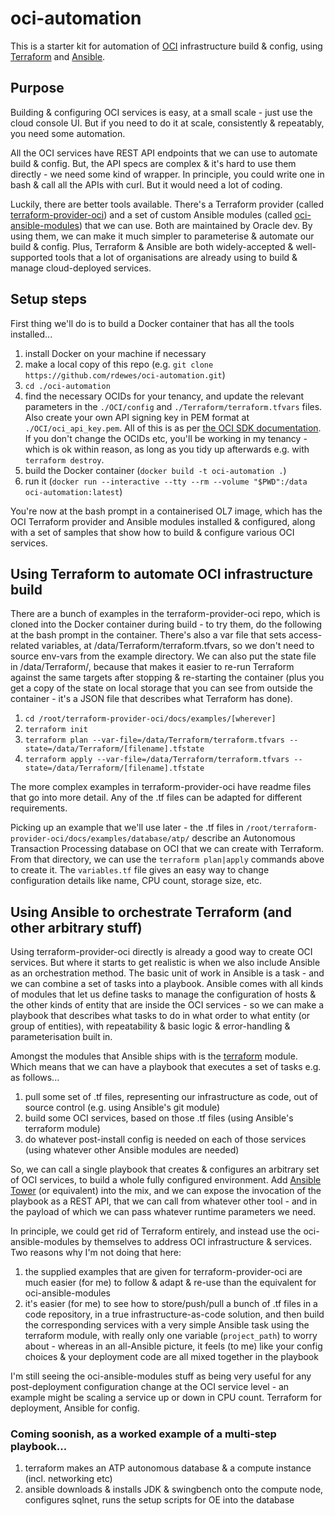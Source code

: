 # oci-automation
This is a starter kit for automation of [OCI](https://cloud.oracle.com/cloud-infrastructure) infrastructure build & config, using [Terraform](https://www.terraform.io/) and [Ansible](https://www.ansible.com/).

## Purpose
Building & configuring OCI services is easy, at a small scale - just use the cloud console UI. But if you need to do it at scale, consistently & repeatably, you need some automation. 

All the OCI services have REST API endpoints that we can use to automate build & config. But, the API specs are complex & it's hard to use them directly - we need some kind of wrapper. In principle, you could write one in bash & call all the APIs with curl. But it would need a lot of coding.

Luckily, there are better tools available. There's a Terraform provider (called [terraform-provider-oci](https://github.com/terraform-providers/terraform-provider-oci)) and a set of custom Ansible modules (called [oci-ansible-modules](https://github.com/oracle/oci-ansible-modules)) that we can use. Both are maintained by Oracle dev. By using them, we can make it much simpler to parameterise & automate our build & config. Plus, Terraform & Ansible are both widely-accepted & well-supported tools that a lot of organisations are already using to build & manage cloud-deployed services.

## Setup steps
First thing we'll do is to build a Docker container that has all the tools installed...
1. install Docker on your machine if necessary
2. make a local copy of this repo (e.g. `git clone https://github.com/rdewes/oci-automation.git`)
3. `cd ./oci-automation`
4. find the necessary OCIDs for your tenancy, and update the relevant parameters in the `./OCI/config` and `./Terraform/terraform.tfvars` files. Also create your own API signing key in PEM format at `./OCI/oci_api_key.pem`. All of this is as per [the OCI SDK documentation](https://docs.cloud.oracle.com/iaas/Content/API/Concepts/apisigningkey.htm). If you don't change the OCIDs etc, you'll be working in my tenancy - which is ok within reason, as long as you tidy up afterwards e.g. with `terraform destroy`.
5. build the Docker container (`docker build -t oci-automation .`)
6. run it (`docker run --interactive --tty --rm --volume "$PWD":/data oci-automation:latest`) 

You're now at the bash prompt in a containerised OL7 image, which has the OCI Terraform provider and Ansible modules installed & configured, along with a set of samples that show how to build & configure various OCI services.

## Using Terraform to automate OCI infrastructure build
There are a bunch of examples in the terraform-provider-oci repo, which is cloned into the Docker container during build - to try them, do the following at the bash prompt in the container. There's also a var file that sets access-related variables, at /data/Terraform/terraform.tfvars, so we don't need to source env-vars from the example directory. We can also put the state file in /data/Terraform/, because that makes it easier to re-run Terraform against the same targets after stopping & re-starting the container (plus you get a copy of the state on local storage that you can see from outside the container - it's a JSON file that describes what Terraform has done).

1. `cd /root/terraform-provider-oci/docs/examples/[wherever]`
2. `terraform init`
3. `terraform plan --var-file=/data/Terraform/terraform.tfvars --state=/data/Terraform/[filename].tfstate`
4. `terraform apply --var-file=/data/Terraform/terraform.tfvars --state=/data/Terraform/[filename].tfstate`
  
The more complex examples in terraform-provider-oci have readme files that go into more detail. Any of the .tf files can be adapted for different requirements.

Picking up an example that we'll use later - the .tf files in `/root/terraform-provider-oci/docs/examples/database/atp/` describe an Autonomous Transaction Processing database on OCI that we can create with Terraform. From that directory, we can use the `terraform plan|apply` commands above to create it. The `variables.tf` file gives an easy way to change configuration details like name, CPU count, storage size, etc.

## Using Ansible to orchestrate Terraform (and other arbitrary stuff)
Using terraform-provider-oci directly is already a good way to create OCI services. But where it starts to get realistic is when we also include Ansible as an orchestration method. The basic unit of work in Ansible is a task - and we can combine a set of tasks into a playbook. Ansible comes with all kinds of modules that let us define tasks to manage the configuration of hosts & the other kinds of entity that are inside the OCI services - so we can make a playbook that describes what tasks to do in what order to what entity (or group of entities), with repeatability & basic logic & error-handling & parameterisation built in. 

Amongst the modules that Ansible ships with is the [terraform](https://docs.ansible.com/ansible/devel/modules/terraform_module.html) module. Which means that we can have a playbook that executes a set of tasks e.g. as follows...
1. pull some set of .tf files, representing our infrastructure as code, out of source control (e.g. using Ansible's git module)
2. build some OCI services, based on those .tf files (using Ansible's terraform module)
3. do whatever post-install config is needed on each of those services (using whatever other Ansible modules are needed)

So, we can call a single playbook that creates & configures an arbitrary set of OCI services, to build a whole fully configured environment. Add [Ansible Tower](https://docs.ansible.com/ansible-tower/latest/html/towerapi/browseable.html) (or equivalent) into the mix, and we can expose the invocation of the playbook as a REST API, that we can call from whatever other tool - and in the payload of which we can pass whatever runtime parameters we need.

In principle, we could get rid of Terraform entirely, and instead use the oci-ansible-modules by themselves to address OCI infrastructure & services. Two reasons why I'm not doing that here:
1. the supplied examples that are given for terraform-provider-oci are much easier (for me) to follow & adapt & re-use than the equivalent for oci-ansible-modules
2. it's easier (for me) to see how to store/push/pull a bunch of .tf files in a code repository, in a true infrastructure-as-code solution, and then build the corresponding services with a very simple Ansible task using the terraform module, with really only one variable (`project_path`) to worry about - whereas in an all-Ansible picture, it feels (to me) like your config choices & your deployment code are all mixed together in the playbook

I'm still seeing the oci-ansible-modules stuff as being very useful for any post-deployment configuration change at the OCI service level - an example might be scaling a service up or down in CPU count. Terraform for deployment, Ansible for config.

### Coming soonish, as a worked example of a multi-step playbook...
1. terraform makes an ATP autonomous database & a compute instance (incl. networking etc)
2. ansible downloads & installs JDK & swingbench onto the compute node, configures sqlnet, runs the setup scripts for OE into the database
